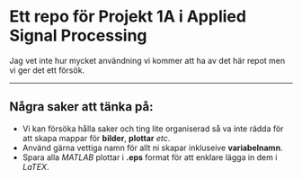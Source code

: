 # Ett repo för Projekt 1A i Applied Signal Processing
Jag vet inte hur mycket användning vi kommer att ha av det här repot men vi ger det ett försök.
* * *
## Några saker att tänka på:
* Vi kan försöka hålla saker och ting lite organiserad så va inte rädda för att skapa mappar för **bilder**, **plottar** _etc_.
* Använd gärna vettiga namn för allt ni skapar inkluseive **variabelnamn**.
* Spara alla *MATLAB* plottar i **.eps** format för att enklare lägga in dem i *LaTEX*.
